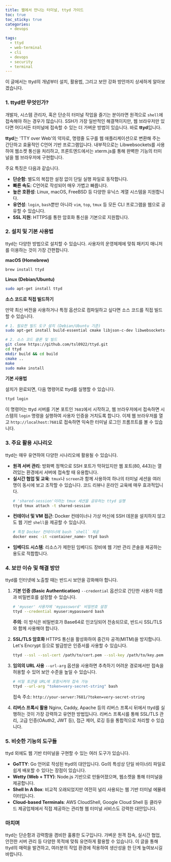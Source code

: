 ```yaml
---
title: 웹에서 만나는 터미널, ttyd 가이드
toc: true
toc_sticky: true
categories:
  - devops

tags:
  - ttyd
  - web-terminal
  - cli
  - devops
  - security
  - terminal
---
```


이 글에서는 ttyd의 개념부터 설치, 활용법, 그리고 보안 강화 방안까지 상세하게 알아보겠습니다.

### 1. ttyd란 무엇인가?
개발자, 시스템 관리자, 혹은 단순히 터미널 작업을 즐기는 분이라면 원격으로 `shell`에 접속해야 하는 경우가 많습니다. SSH가 가장 일반적인 해결책이지만, 웹 브라우저만 있다면 어디서든 터미널에 접속할 수 있는 더 가벼운 방법이 있습니다. 바로 **ttyd**입니다.  

**ttyd**는 'TTY over Web'의 약자로, 명령줄 도구를 웹 애플리케이션으로 변환해 주는 간단하고 효율적인 C언어 기반 프로그램입니다. 내부적으로는 Libwebsockets를 사용하여 웹소켓 통신을 처리하고, 프론트엔드에서는 xterm.js를 통해 완벽한 기능의 터미널을 웹 브라우저에 구현합니다.

주요 특징은 다음과 같습니다.

*   **단순함**: 별도의 복잡한 설정 없이 단일 실행 파일로 동작합니다.
*   **빠른 속도**: C언어로 작성되어 매우 가볍고 빠릅니다.
*   **높은 호환성**: Linux, macOS, FreeBSD 등 다양한 유닉스 계열 시스템을 지원합니다.
*   **유연성**: `login`, `bash`뿐만 아니라 `vim`, `top`, `tmux` 등 모든 CLI 프로그램을 웹으로 공유할 수 있습니다.
*   **SSL 지원**: HTTPS를 통한 암호화 통신을 기본으로 지원합니다.

### 2. 설치 및 기본 사용법

ttyd는 다양한 방법으로 설치할 수 있습니다. 사용자의 운영체제에 맞춰 패키지 매니저를 이용하는 것이 가장 간편합니다.

**macOS (Homebrew)**
```bash
brew install ttyd
```

**Linux (Debian/Ubuntu)**
```bash
sudo apt-get install ttyd
```

**소스 코드로 직접 빌드하기**

만약 최신 버전을 사용하거나 특정 옵션으로 컴파일하고 싶다면 소스 코드를 직접 빌드할 수 있습니다.
```bash
# 1. 필요한 빌드 도구 설치 (Debian/Ubuntu 기준)
sudo apt-get install build-essential cmake libjson-c-dev libwebsockets-dev

# 2. 소스 코드 클론 및 빌드
git clone https://github.com/tsl0922/ttyd.git
cd ttyd
mkdir build && cd build
cmake ..
make
sudo make install
```

**기본 사용법**

설치가 완료되면, 다음 명령어로 ttyd를 실행할 수 있습니다.
```bash
ttyd login
```
이 명령어는 ttyd 서버를 기본 포트인 `7681`에서 시작하고, 웹 브라우저에서 접속하면 시스템의 `login` 명령을 실행하여 사용자 인증을 거치도록 합니다. 이제 웹 브라우저를 열고 `http://localhost:7681`로 접속하면 익숙한 터미널 로그인 프롬프트를 볼 수 있습니다.

### 3. 주요 활용 시나리오

ttyd는 매우 유연하여 다양한 시나리오에 활용될 수 있습니다.

*   **원격 서버 관리**: 방화벽 정책으로 SSH 포트가 막혀있지만 웹 포트(80, 443)는 열려있는 환경에서 서버에 접속할 때 유용합니다.
*   **실시간 협업 및 교육**: `tmux`나 `screen`과 함께 사용하여 하나의 터미널 세션을 여러 명이 동시에 보고 조작할 수 있습니다. 코드 리뷰나 온라인 교육에 매우 효과적입니다.
    ```bash
    # 'shared-session'이라는 tmux 세션을 공유하는 ttyd 실행
    ttyd tmux attach -t shared-session
    ```
*   **컨테이너 및 VM 접근**: Docker 컨테이너나 가상 머신에 SSH 데몬을 설치하지 않고도 웹 기반 `shell`을 제공할 수 있습니다.
    ```bash
    # 특정 Docker 컨테이너에 bash `shell` 제공
    docker exec -it <container_name> ttyd bash
    ```
*   **임베디드 시스템**: 리소스가 제한된 임베디드 장비에 웹 기반 관리 콘솔을 제공하는 용도로 적합합니다.

### 4. 보안 이슈 및 해결 방안

ttyd를 인터넷에 노출할 때는 반드시 보안을 강화해야 합니다.

1.  **기본 인증 (Basic Authentication)**
    `--credential` 옵션으로 간단한 사용자 이름과 비밀번호를 설정할 수 있습니다.
    ```bash
    # 'myuser' 사용자에 'mypassword' 비밀번호 설정
    ttyd --credential myuser:mypassword bash
    ```
    **주의**: 이 방식은 비밀번호가 Base64로 인코딩되어 전송되므로, 반드시 SSL/TLS와 함께 사용해야 합니다.

2.  **SSL/TLS 암호화**
    HTTPS 통신을 활성화하여 중간자 공격(MITM)을 방지합니다. Let's Encrypt 등으로 발급받은 인증서를 사용할 수 있습니다.
    ```bash
    ttyd --ssl --ssl-cert /path/to/cert.pem --ssl-key /path/to/key.pem login
    ```

3.  **임의의 URL 사용**
    `--url-arg` 옵션을 사용하면 추측하기 어려운 경로에서만 접속을 허용할 수 있어 보안 수준을 높일 수 있습니다.
    ```bash
    # 비밀 토큰을 URL에 포함시켜야 접속 가능
    ttyd --url-arg "token=very-secret-string" bash
    ```
    접속 주소: `http://your-server:7681/?token=very-secret-string`

4.  **리버스 프록시 활용**
    Nginx, Caddy, Apache 등의 리버스 프록시 뒤에서 ttyd를 실행하는 것이 가장 강력하고 유연한 방법입니다. 리버스 프록시를 통해 SSL/TLS 관리, 고급 인증(OAuth2, JWT 등), 접근 제어, 로깅 등을 통합적으로 처리할 수 있습니다.

### 5. 비슷한 기능의 도구들

ttyd 외에도 웹 기반 터미널을 구현할 수 있는 여러 도구가 있습니다.

*   **GoTTY**: Go 언어로 작성된 ttyd의 대안입니다. Go의 특성상 단일 바이너리 파일로 쉽게 배포할 수 있다는 장점이 있습니다.
*   **Wetty (Web + TTY)**: Node.js 기반으로 만들어졌으며, 웹소켓을 통해 터미널을 제공합니다.
*   **Shell In A Box**: 비교적 오래되었지만 여전히 널리 사용되는 웹 기반 터미널 에뮬레이터입니다.
*   **Cloud-based Terminals**: AWS CloudShell, Google Cloud Shell 등 클라우드 제공업체에서 직접 제공하는 관리형 웹 터미널 서비스도 강력한 대안입니다.

### 마치며

ttyd는 단순함과 강력함을 겸비한 훌륭한 도구입니다. 가벼운 원격 접속, 실시간 협업, 안전한 서버 관리 등 다양한 목적에 맞춰 유연하게 활용할 수 있습니다. 이 글을 통해 ttyd의 매력을 발견하고, 여러분의 작업 환경에 적용하여 생산성을 한 단계 높여보시길 바랍니다.

